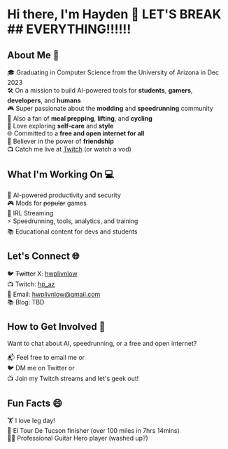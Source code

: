 # Hi there, I'm Hayden 🌟 LET'S BREAK ## EVERYTHING!!!!!!

## About Me 🚀

🎓 Graduating in Computer Science from the University of Arizona in Dec 2023  
🛠️ On a mission to build AI-powered tools for **students**, **gamers**, **developers**, and **humans**  
🎮 Super passionate about the **modding** and **speedrunning** community  
🍱 Also a fan of **meal prepping**, **lifting**, and **cycling**  
👔 Love exploring **self-care** and **style**  
🌐 Committed to a **free and open internet for all**  
👫 Believer in the power of **friendship**  
📺 Catch me live at [Twitch](https://twitch.tv/hp_az) (or watch a vod)  

## What I'm Working On 💻

🔐 AI-powered productivity and security  
🎮 Mods for ~~popular~~ games  
🚶 IRL Streaming  
⚡ Speedrunning, tools, analytics, and training  
📚 Educational content for devs and students  

## Let's Connect 🌐

🐦 ~~Twitter~~ X: [hwplivnlow](https://twitter.com/hwplivnlow)  
📺 Twitch: [hp_az](https://twitch.tv/hp_az)  
📧 Email: hwplivnlow@gmail.com  
📚 Blog: TBD  

## How to Get Involved 🤝

Want to chat about AI, speedrunning, or a free and open internet?  

📬 Feel free to email me or  
🐦 DM me on Twitter or  
📺 Join my Twitch streams and let's geek out!  

## Fun Facts 😄

🏋️ I love leg day!  
🚴 El Tour De Tucson finisher (over 100 miles in 7hrs 14mins)  
🤌🏻 Professional Guitar Hero player (washed up?)
